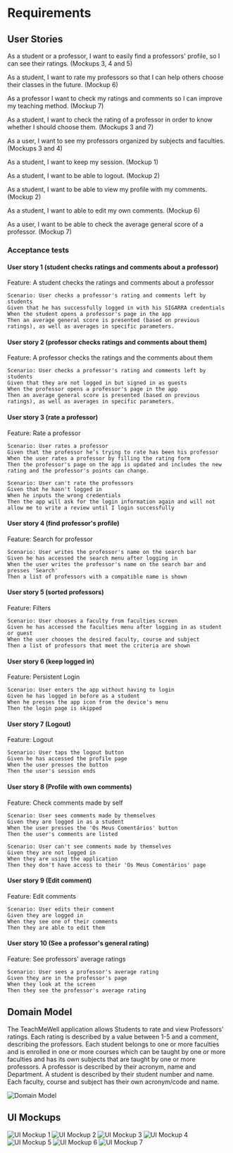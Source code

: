 # Requirements

## User Stories

As a student or a professor, I want to easily find a professors' profile, so I can see their ratings. (Mockups 3, 4 and 5)

As a student, I want to rate my professors so that I can help others choose their classes in the future. (Mockup 6)

As a professor I want to check my ratings and comments so I can improve my teaching method. (Mockup 7)

As a student, I want to check the rating of a professor in order to know whether I should choose them. (Mockups 3 and 7)

As a user, I want to see my professors organized by subjects and faculties. (Mockups 3 and 4)

As a student, I want to keep my session. (Mockup 1)

As a student, I want to be able to logout. (Mockup 2)

As a student, I want to be able to view my profile with my comments. (Mockup 2)

As a student, I want to able to edit my own comments. (Mockup 6)

As a user, I want to be able to check the average general score of a professor. (Mockup 7)


### Acceptance tests

#### User story 1 (student checks ratings and comments about a professor)

Feature: A student checks the ratings and comments about a professor

    Scenario: User checks a professor's rating and comments left by students
    Given that he has successfully logged in with his SIGARRA credentials
    When the student opens a professor's page in the app
    Then an average general score is presented (based on previous ratings), as well as averages in specific parameters.
    

#### User story 2 (professor checks ratings and comments about them)

Feature: A professor checks the ratings and the comments about them

    Scenario: User checks a professor's rating and comments left by students
    Given that they are not logged in but signed in as guests
    When the professor opens a professor's page in the app
    Then an average general score is presented (based on previous ratings), as well as averages in specific parameters.

#### User story 3 (rate a professor)

Feature: Rate a professor

    Scenario: User rates a professor
    Given that the professor he’s trying to rate has been his professor
    When the user rates a professor by filling the rating form
    Then the professor's page on the app is updated and includes the new rating and the professor's points can change.
    
    Scenario: User can't rate the professors
    Given that he hasn't logged in
    When he inputs the wrong credentials
    Then the app will ask for the login information again and will not allow me to write a review until I login successfully

#### User story 4 (find professor's profile)

Feature: Search for professor

    Scenario: User writes the professor's name on the search bar
    Given he has accessed the search menu after logging in
    When the user writes the professor's name on the search bar and presses 'Search'
    Then a list of professors with a compatible name is shown

#### User story 5 (sorted professors)

Feature: Filters

    Scenario: User chooses a faculty from faculties screen
    Given he has accessed the faculties menu after logging in as student or guest
    When the user chooses the desired faculty, course and subject
    Then a list of professors that meet the criteria are shown

#### User story 6 (keep logged in)

Feature: Persistent Login

    Scenario: User enters the app without having to login
    Given he has logged in before as a student
    When he presses the app icon from the device's menu
    Then the login page is skipped


#### User story 7 (Logout)

Feature: Logout

    Scenario: User taps the logout button
    Given he has accessed the profile page
    When the user presses the button
    Then the user's session ends


#### User story 8 (Profile with own comments)

Feature: Check comments made by self

    Scenario: User sees comments made by themselves
    Given they are logged in as a student
    When the user presses the 'Os Meus Comentários' button
    Then the user's comments are listed
    
    Scenario: User can't see comments made by themselves
    Given they are not logged in
    When they are using the application
    Then they don't have access to their 'Os Meus Comentários' page


#### User story 9 (Edit comment)

Feature: Edit comments

    Scenario: User edits their comment
    Given they are logged in
    When they see one of their comments
    Then they are able to edit them


#### User story 10 (See a professor's general rating)

Feature: See professors' average ratings

    Scenario: User sees a professor's average rating
    Given they are in the professor's page
    When they look at the screen
    Then they see the professor's average rating
    

## Domain Model

The TeachMeWell application allows Students to rate and view Professors' ratings. Each rating is described by a value between 1-5 and a comment,
describing the professors. Each student belongs to one or more faculties and is enrolled in one or more courses which can be taught by one or more 
faculties and has its own subjects that are taught by one or more professors. A professor is described by their acronym, name and Department. 
A student is described by their student number and name. Each faculty, course and subject has their own acronym/code and name.

![Domain Model](../images/Domain%20Model.jpg)

## UI Mockups

![UI Mockup 1](../images/Mockup%201.png)
![UI Mockup 2](../images/Mockup%202.png)
![UI Mockup 3](../images/Mockup%203.png)
![UI Mockup 4](../images/Mockup%204.png)
![UI Mockup 5](../images/Mockup%205.png)
![UI Mockup 6](../images/Mockup%206.png)
![UI Mockup 7](../images/Mockup%207.png)
